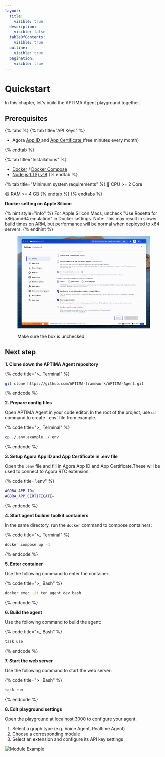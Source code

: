 ```yaml
---
layout:
  title:
    visible: true
  description:
    visible: false
  tableOfContents:
    visible: true
  outline:
    visible: true
  pagination:
    visible: true
---
```


# Quickstart

In this chapter, let's build the APTIMA Agent playground together.

## Prerequisites

{% tabs %}
{% tab title="API Keys" %}

* Agora [ App ID ](https://docs.agora.io/en/video-calling/get-started/manage-agora-account?platform=web#create-an-agora-project) and [ App Certificate ](https://docs.agora.io/en/video-calling/get-started/manage-agora-account?platform=web#create-an-agora-project)(free minutes every month)
<!-- * [OpenAI](https://openai.com/index/openai-api/) API key -->
<!-- * Azure [speech-to-text](https://azure.microsoft.com/en-us/products/ai-services/speech-to-text) and [text-to-speech](https://azure.microsoft.com/en-us/products/ai-services/text-to-speech) API keys -->
{% endtab %}

{% tab title="Installations" %}

* [Docker](https://www.docker.com/) / [Docker Compose](https://docs.docker.com/compose/)
* [Node.js(LTS) v18](https://nodejs.org/en)
{% endtab %}

{% tab title="Minimum system requirements" %}
:tada: CPU >= 2 Core

:smile: RAM >= 4 GB
{% endtab %}
{% endtabs %}

**Docker setting on Apple Silicon**

{% hint style="info" %}
For Apple Silicon Macs, uncheck "Use Rosetta for x86/amd64 emulation" in Docker settings. Note: This may result in slower build times on ARM, but performance will be normal when deployed to x64 servers.
{% endhint %}

<figure><img src="../assets/gif/docker_setting.gif" alt="" width="563"><figcaption><p>Make sure the box is unchecked</p></figcaption></figure>

## Next step

**1. Clone down the APTIMA Agent repository**

{% code title=">_ Terminal" %}

```sh
git clone https://github.com/APTIMA-framework/APTIMA-Agent.git
```

{% endcode %}

**2. Prepare config files**

Open APTIMA Agent in your code editor. In the root of the project, use `cd` command to create \`.env\` file from example.

{% code title=">_ Terminal" %}

```sh
cp ./.env.example ./.env
```

{% endcode %}

**3. Setup Agora App ID and App Certificate in   .env file**

Open the `.env` file and fill in Agora App ID and App Certificate.These will be used to connect to Agora RTC extension.

{% code title=".env" %}

```bash
AGORA_APP_ID=
AGORA_APP_CERTIFICATE=
```

{% endcode %}

**4. Start agent builder toolkit containers**

In the same directory, run the `docker` command to compose containers:

{% code title=">_ Terminal" %}

```bash
docker compose up -d
```

{% endcode %}

**5. Enter container**

Use the following command to enter the container:

{% code title=">_ Bash" %}

```bash
docker exec -it ten_agent_dev bash
```

{% endcode %}

**6. Build the agent**

Use the following command to build the agent:

{% code title=">_ Bash" %}

```bash
task use
```

{% endcode %}

**7. Start the web server**

Use the following command to start the web server:

{% code title=">_ Bash" %}

```bash
task run
```

{% endcode %}


**8. Edit playground settings**

Open the playground at [localhost:3000](http://localhost:3000) to configure your agent.
 1. Select a graph type (e.g. Voice Agent, Realtime Agent)
 2. Choose a corresponding module
 3. Select an extension and configure its API key settings

![Module Example](https://github.com/APTIMA-framework/docs/blob/main/assets/gif/module-example.gif?raw=true)